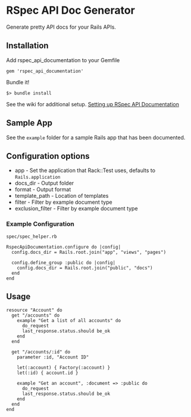 # RSpec API Doc Generator

Generate pretty API docs for your Rails APIs.

## Installation

Add rspec_api_documentation to your Gemfile

    gem 'rspec_api_documentation'

Bundle it!

    $> bundle install

See the wiki for additional setup. [Setting up RSpec API Documentation](https://github.com/zipmark/rspec_api_documentation/wiki/Setting-up-RspecApiDocumentation)

## Sample App

See the `example` folder for a sample Rails app that has been documented.


## Configuration options
- app - Set the application that Rack::Test uses, defaults to `Rails.application`
- docs_dir - Output folder
- format - Output format
- template_path - Location of templates
- filter - Filter by example document type
- exclusion_filter - Filter by example document type

### Example Configuration
`spec/spec_helper.rb`

    RspecApiDocumentation.configure do |config|
      config.docs_dir = Rails.root.join("app", "views", "pages")

      config.define_group :public do |config|
        config.docs_dir = Rails.root.join("public", "docs")
      end
    end

## Usage

    resource "Account" do
      get "/accounts" do
        example "Get a list of all accounts" do
          do_request
          last_response.status.should be_ok
        end
      end

      get "/accounts/:id" do
        parameter :id, "Account ID"

        let(:account) { Factory(:account) }
        let(:id) { account.id }

        example "Get an account", :document => :public do
          do_request
          last_response.status.should be_ok
        end
      end
    end

